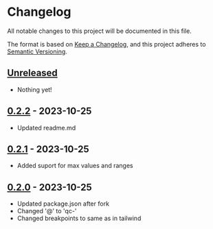 # Changelog

All notable changes to this project will be documented in this file.

The format is based on [Keep a Changelog](https://keepachangelog.com/en/1.0.0/),
and this project adheres to [Semantic Versioning](https://semver.org/spec/v2.0.0.html).

## [Unreleased]

- Nothing yet!

## [0.2.2] - 2023-10-25

- Updated readme.md

## [0.2.1] - 2023-10-25

- Added suport for max values and ranges

## [0.2.0] - 2023-10-25

- Updated package.json after fork
- Changed '@' to 'qc-'
- Changed breakpoints to same as in tailwind

[unreleased]: https://github.com/Krzysztof318/tailwindcss-container-queries/compare/v0.2.1...HEAD
[0.2.2]: https://github.com/Krzysztof318/tailwindcss-container-queries/compare/v0.2.1...v0.2.2
[0.2.1]: https://github.com/Krzysztof318/tailwindcss-container-queries/compare/v0.2.0...v0.2.1
[0.2.0]: https://github.com/Krzysztof318/tailwindcss-container-queries/releases/tag/v0.2.0